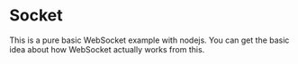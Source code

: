 # Socket
This is a pure basic WebSocket example with nodejs. You can get the basic idea about how WebSocket actually works from this.
